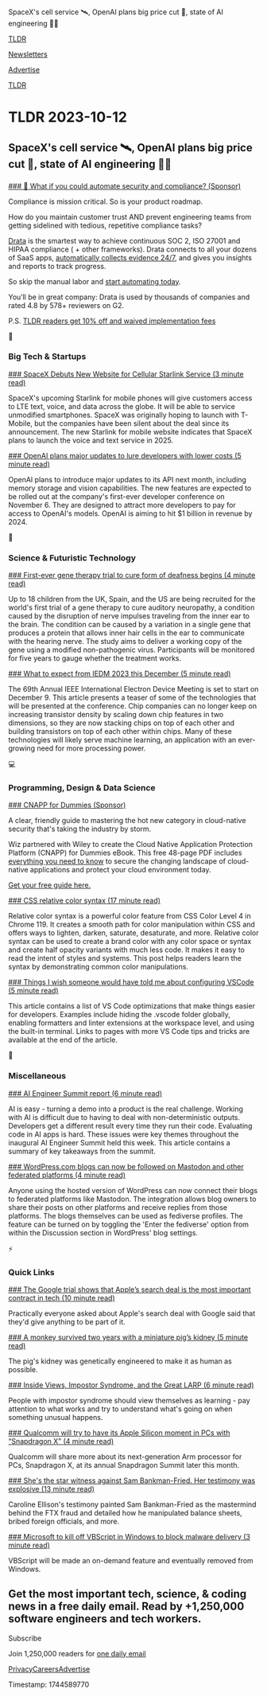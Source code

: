 SpaceX's cell service 🛰️, OpenAI plans big price cut 🤖, state of AI engineering 👨‍💻

[TLDR](/)

[Newsletters](/newsletters)

[Advertise](https://advertise.tldr.tech/)

[TLDR](/)

# TLDR 2023-10-12

## SpaceX's cell service 🛰️, OpenAI plans big price cut 🤖, state of AI engineering 👨‍💻

### 

[### 🤔 What if you could automate security and compliance? (Sponsor)](https://drata.com/partner/tldr?utm_source=tldr&amp;utm_medium=newsletter&amp;utm_campaign=DR_brand_tldr_all_ros_NA&amp;utm_content=request_a_demo&amp;utm_term=text)

Compliance is mission critical. So is your product roadmap.

How do you maintain customer trust AND prevent engineering teams from getting sidelined with tedious, repetitive compliance tasks?

[Drata](https://drata.com/partner/tldr?utm_source=tldr&utm_medium=newsletter&utm_campaign=DR_brand_tldr_all_ros_NA&utm_content=request_a_demo&utm_term=text) is the smartest way to achieve continuous SOC 2, ISO 27001 and HIPAA compliance ( + other frameworks). Drata connects to all your dozens of SaaS apps, [automatically collects evidence 24/7](https://drata.com/partner/tldr?utm_source=tldr&utm_medium=newsletter&utm_campaign=DR_brand_tldr_all_ros_NA&utm_content=request_a_demo&utm_term=text), and gives you insights and reports to track progress.

So skip the manual labor and [start automating today](https://drata.com/partner/tldr?utm_campaign=DR_cap_tldr_all_sec-it_none_none_AMS_USCA_demo_requestdemo&utm_source=tldr&utm_medium=paidnewsletter&utm_content=request-demo_txt_v1&utm_term=USCA_all_sec-it_none_none).

You’ll be in great company: Drata is used by thousands of companies and rated 4.8 by 578+ reviewers on G2.

P.S. [TLDR readers get 10% off and waived implementation fees](https://drata.com/partner/tldr?utm_source=tldr&utm_medium=newsletter&utm_campaign=DR_brand_tldr_all_ros_NA&utm_content=request_a_demo&utm_term=text)

📱

### Big Tech & Startups

[### SpaceX Debuts New Website for Cellular Starlink Service (3 minute read)](https://www.pcmag.com/news/spacex-debuts-new-website-for-cellular-starlink-service?utm_source=tldrnewsletter)

SpaceX's upcoming Starlink for mobile phones will give customers access to LTE text, voice, and data across the globe. It will be able to service unmodified smartphones. SpaceX was originally hoping to launch with T-Mobile, but the companies have been silent about the deal since its announcement. The new Starlink for mobile website indicates that SpaceX plans to launch the voice and text service in 2025.

[### OpenAI plans major updates to lure developers with lower costs (5 minute read)](https://www.channelnewsasia.com/business/exclusive-openai-plans-major-updates-lure-developers-lower-costs-sources-3839146?utm_source=tldrnewsletter)

OpenAI plans to introduce major updates to its API next month, including memory storage and vision capabilities. The new features are expected to be rolled out at the company's first-ever developer conference on November 6. They are designed to attract more developers to pay for access to OpenAI's models. OpenAI is aiming to hit $1 billion in revenue by 2024.

🚀

### Science & Futuristic Technology

[### First-ever gene therapy trial to cure form of deafness begins (4 minute read)](https://arstechnica.com/health/2023/10/first-ever-gene-therapy-trial-to-cure-form-of-deafness-begins/?utm_source=tldrnewsletter)

Up to 18 children from the UK, Spain, and the US are being recruited for the world's first trial of a gene therapy to cure auditory neuropathy, a condition caused by the disruption of nerve impulses traveling from the inner ear to the brain. The condition can be caused by a variation in a single gene that produces a protein that allows inner hair cells in the ear to communicate with the hearing nerve. The study aims to deliver a working copy of the gene using a modified non-pathogenic virus. Participants will be monitored for five years to gauge whether the treatment works.

[### What to expect from IEDM 2023 this December (5 minute read)](https://spectrum.ieee.org/iedm?utm_source=tldrnewsletter)

The 69th Annual IEEE International Electron Device Meeting is set to start on December 9. This article presents a teaser of some of the technologies that will be presented at the conference. Chip companies can no longer keep on increasing transistor density by scaling down chip features in two dimensions, so they are now stacking chips on top of each other and building transistors on top of each other within chips. Many of these technologies will likely serve machine learning, an application with an ever-growing need for more processing power.

💻

### Programming, Design & Data Science

[### CNAPP for Dummies (Sponsor)](https://www.wiz.io/lp/cnapp-for-dummies?utm_source=tldrtech&amp;utm_medium=paid-email&amp;utm_campaign=FY24Q2_INB_FORM_CNAPP-for-Dummies-eBook&amp;sfcid=7013z000002BImfAAG&amp;utm_term=FY24Q3-TldrTech-nl&amp;utm_content=CNAPPDummies)

A clear, friendly guide to mastering the hot new category in cloud-native security that's taking the industry by storm.

Wiz partnered with Wiley to create the Cloud Native Application Protection Platform (CNAPP) for Dummies eBook. This free 48-page PDF includes [everything you need to know](https://www.wiz.io/lp/cnapp-for-dummies?utm_source=tldrtech&utm_medium=paid-email&utm_campaign=FY24Q2_INB_FORM_CNAPP-for-Dummies-eBook&sfcid=7013z000002BImfAAG&utm_term=FY24Q3-TldrTech-nl&utm_content=CNAPPDummies) to secure the changing landscape of cloud-native applications and protect your cloud environment today.

[Get your free guide here.](https://www.wiz.io/lp/cnapp-for-dummies?utm_source=tldrtech&utm_medium=paid-email&utm_campaign=FY24Q2_INB_FORM_CNAPP-for-Dummies-eBook&sfcid=7013z000002BImfAAG&utm_term=FY24Q3-TldrTech-nl&utm_content=CNAPPDummies)

[### CSS relative color syntax (17 minute read)](https://developer.chrome.com/en/blog/css-relative-color-syntax/?utm_source=tldrnewsletter)

Relative color syntax is a powerful color feature from CSS Color Level 4 in Chrome 119. It creates a smooth path for color manipulation within CSS and offers ways to lighten, darken, saturate, desaturate, and more. Relative color syntax can be used to create a brand color with any color space or syntax and create half opacity variants with much less code. It makes it easy to read the intent of styles and systems. This post helps readers learn the syntax by demonstrating common color manipulations.

[### Things I wish someone would have told me about configuring VSCode (5 minute read)](https://www.bryanbraun.com/2023/08/10/things-i-wish-someone-would-have-told-me-about-configuring-vscode/?utm_source=tldrnewsletter)

This article contains a list of VS Code optimizations that make things easier for developers. Examples include hiding the .vscode folder globally, enabling formatters and linter extensions at the workspace level, and using the built-in terminal. Links to pages with more VS Code tips and tricks are available at the end of the article.

🎁

### Miscellaneous

[### AI Engineer Summit report (6 minute read)](https://swizec.com/blog/ai-engineer-summit-report/?utm_source=tldrnewsletter)

AI is easy - turning a demo into a product is the real challenge. Working with AI is difficult due to having to deal with non-deterministic outputs. Developers get a different result every time they run their code. Evaluating code in AI apps is hard. These issues were key themes throughout the inaugural AI Engineer Summit held this week. This article contains a summary of key takeaways from the summit.

[### WordPress.com blogs can now be followed on Mastodon and other federated platforms (4 minute read)](https://techcrunch.com/2023/10/11/wordpress-com-blogs-can-now-be-followed-on-mastodon-and-other-federated-platforms/?utm_source=tldrnewsletter)

Anyone using the hosted version of WordPress can now connect their blogs to federated platforms like Mastodon. The integration allows blog owners to share their posts on other platforms and receive replies from those platforms. The blogs themselves can be used as fediverse profiles. The feature can be turned on by toggling the 'Enter the fediverse' option from within the Discussion section in WordPress' blog settings.

⚡

### Quick Links

[### The Google trial shows that Apple’s search deal is the most important contract in tech (10 minute read)](https://www.theverge.com/2023/10/11/23913287/us-v-google-apple-search-deal?utm_source=tldrnewsletter)

Practically everyone asked about Apple's search deal with Google said that they'd give anything to be part of it.

[### A monkey survived two years with a miniature pig’s kidney (5 minute read)](https://www.sciencenews.org/article/pig-kidney-monkey-survival-organ-transplant?utm_source=tldrnewsletter)

The pig's kidney was genetically engineered to make it as human as possible.

[### Inside Views, Impostor Syndrome, and the Great LARP (6 minute read)](https://www.lesswrong.com/posts/nt8PmADqKMaZLZGTC/inside-views-impostor-syndrome-and-the-great-larp?utm_source=tldrnewsletter)

People with impostor syndrome should view themselves as learning - pay attention to what works and try to understand what's going on when something unusual happens.

[### Qualcomm will try to have its Apple Silicon moment in PCs with “Snapdragon X” (4 minute read)](https://arstechnica.com/gadgets/2023/10/qualcomm-will-try-to-have-its-apple-silicon-moment-in-pcs-with-snapdragon-x/?utm_source=tldrnewsletter)

Qualcomm will share more about its next-generation Arm processor for PCs, Snapdragon X, at its annual Snapdragon Summit later this month.

[### She's the star witness against Sam Bankman-Fried. Her testimony was explosive (13 minute read)](https://www.npr.org/2023/10/11/1205045583/sam-bankman-fried-trial-caroline-ellison-ftx-alameda-research?utm_source=tldrnewsletter)

Caroline Ellison's testimony painted Sam Bankman-Fried as the mastermind behind the FTX fraud and detailed how he manipulated balance sheets, bribed foreign officials, and more.

[### Microsoft to kill off VBScript in Windows to block malware delivery (3 minute read)](https://www.bleepingcomputer.com/news/security/microsoft-to-kill-off-vbscript-in-windows-to-block-malware-delivery/?utm_source=tldrnewsletter)

VBScript will be made an on-demand feature and eventually removed from Windows.

## Get the most important tech, science, & coding news in a free daily email. Read by +1,250,000 software engineers and tech workers.

Subscribe

Join 1,250,000 readers for [one daily email](/api/latest/tech)

[Privacy](/privacy)[Careers](https://jobs.ashbyhq.com/tldr.tech)[Advertise](/tech/advertise)

Timestamp: 1744589770